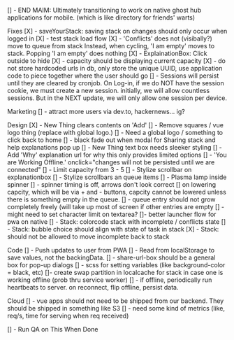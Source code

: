 [] - END MAIM: Ultimately transitioning to work on native ghost hub applications for mobile. (which is like directory for friends' warts)

Fixes
[X] - saveYourStack: saving stack on changes should only occur when logged in 
[X] - test stack load flow 
[X] - 'Conflicts' does not (visibally?) move to queue from stack
      Instead, when cycling, 'I am empty' moves to stack. 
      Popping 'I am empty' does nothing
[X] - ExplainationBox: Click outside to hide
[X] - capacity should be displaying current capacity
[X] - do not store hardcoded urls in db, only store the unique UUID,
use application code to piece together where the user should go
[] - Sessions will persist until they are cleared by cronjob. 
    On Log-in, if we do NOT have the session cookie, we must create 
    a new session. initially, we will allow countless sessions. 
    But in the NEXT update, we will only allow one session per device. 

Marketing
[] - attract more users via dev.to, hackernews... ig?

Design
[X] - New Thing clears contents on 'Add'
[] - Remove squares / vue logo thing (replace with global logo.)
[] - Need a global logo / something to click back to home
[] - black fade out when modal for Sharing stack and help explanations pop up
[] - New Thing text box needs sleeker styling
[] - Add 'Why' explanation url for why this only provides limited options
[] - 'You are Working Offline.' onclick="changes will not be persisted until we are connected"
[] - Limit capacity from 3 - 5
[] - Stylize scrollbar on explanationbox
[] - Stylize scrollbars an queue items
[] - Plasma lamp inside spinner
[] - spinner timing is off, arrows don't look correct
[] on lowering capcity, which will be via + and - buttons, capcity cannot be lowered unless there is something empty in the queue. 
[] - queue entry should not grow completely freely (will take up most of screen if other entries are empty
[] - might need to set character limit on textarea?
[]- better launcher flow for pwa on native
[] - Stack: colorcode stack with incomplete / conflicts state
[] - Stack: bubble choice should align with state of task in stack
[X] - Stack: should not be allowed to move incomplete back to stack


Code
[] - Push updates to user from PWA
[] - Read from localStorage to save values, not the backingData. 
[] - share-url-box should be a general box for pop-up dialogs
[] - scss for setting variables (like background-color = black, etc)
[]- create swap partition in localcache for stack in case one is working offline (prob thru service worker)
[] - if offline, periodically run heartbeats to server. on reconnect, flip offline, persist data. 

Cloud
[] - vue apps should not need to be shipped from our backend. They should be shipped in something like S3
[] - need some kind of metrics (like, req/s, time for serving when req received)

[] - Run QA on This When Done
